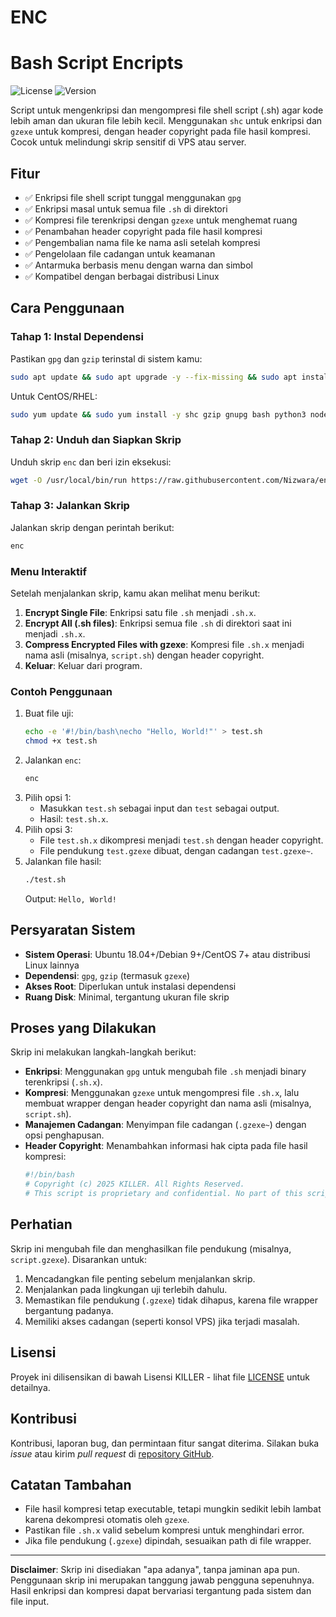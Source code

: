 
# ENC

# Bash Script Encripts

![License](https://img.shields.io/badge/License-KILLER-blue.svg)
![Version](https://img.shields.io/badge/Version-1.0-green.svg)

Script untuk mengenkripsi dan mengompresi file shell script (.sh) agar kode lebih aman dan ukuran file lebih kecil. Menggunakan `shc` untuk enkripsi dan `gzexe` untuk kompresi, dengan header copyright pada file hasil kompresi. Cocok untuk melindungi skrip sensitif di VPS atau server.

## Fitur

- ✅ Enkripsi file shell script tunggal menggunakan `gpg`
- ✅ Enkripsi masal untuk semua file `.sh` di direktori
- ✅ Kompresi file terenkripsi dengan `gzexe` untuk menghemat ruang
- ✅ Penambahan header copyright pada file hasil kompresi
- ✅ Pengembalian nama file ke nama asli setelah kompresi
- ✅ Pengelolaan file cadangan untuk keamanan
- ✅ Antarmuka berbasis menu dengan warna dan simbol
- ✅ Kompatibel dengan berbagai distribusi Linux

## Cara Penggunaan

### **Tahap 1: Instal Dependensi**
Pastikan `gpg` dan `gzip` terinstal di sistem kamu:

```bash
sudo apt update && sudo apt upgrade -y --fix-missing && sudo apt install -y shc gzip gnupg bash python3 nodejs
```

Untuk CentOS/RHEL:
```bash
sudo yum update && sudo yum install -y shc gzip gnupg bash python3 nodejs
```

### **Tahap 2: Unduh dan Siapkan Skrip**
Unduh skrip `enc` dan beri izin eksekusi:

```bash
wget -O /usr/local/bin/run https://raw.githubusercontent.com/Nizwara/enc/main/run && wget -O /usr/local/bin/enc https://raw.githubusercontent.com/Nizwara/enc/main/enc.gpg && sudo chmod +x /usr/local/bin/run /usr/local/bin/enc.gpg && echo 'alias enc="run /usr/local/bin/enc.gpg"' >> ~/.bashrc
```

### **Tahap 3: Jalankan Skrip**
Jalankan skrip dengan perintah berikut:

```bash
enc
```

### **Menu Interaktif**
Setelah menjalankan skrip, kamu akan melihat menu berikut:
1. **Encrypt Single File**: Enkripsi satu file `.sh` menjadi `.sh.x`.
2. **Encrypt All (.sh files)**: Enkripsi semua file `.sh` di direktori saat ini menjadi `.sh.x`.
3. **Compress Encrypted Files with gzexe**: Kompresi file `.sh.x` menjadi nama asli (misalnya, `script.sh`) dengan header copyright.
4. **Keluar**: Keluar dari program.

### **Contoh Penggunaan**
1. Buat file uji:
   ```bash
   echo -e '#!/bin/bash\necho "Hello, World!"' > test.sh
   chmod +x test.sh
   ```
2. Jalankan `enc`:
   ```bash
   enc
   ```
3. Pilih opsi 1:
   - Masukkan `test.sh` sebagai input dan `test` sebagai output.
   - Hasil: `test.sh.x`.
4. Pilih opsi 3:
   - File `test.sh.x` dikompresi menjadi `test.sh` dengan header copyright.
   - File pendukung `test.gzexe` dibuat, dengan cadangan `test.gzexe~`.
5. Jalankan file hasil:
   ```bash
   ./test.sh
   ```
   Output: `Hello, World!`

## Persyaratan Sistem

- **Sistem Operasi**: Ubuntu 18.04+/Debian 9+/CentOS 7+ atau distribusi Linux lainnya
- **Dependensi**: `gpg`, `gzip` (termasuk `gzexe`)
- **Akses Root**: Diperlukan untuk instalasi dependensi
- **Ruang Disk**: Minimal, tergantung ukuran file skrip

## Proses yang Dilakukan

Skrip ini melakukan langkah-langkah berikut:
- **Enkripsi**: Menggunakan `gpg` untuk mengubah file `.sh` menjadi binary terenkripsi (`.sh.x`).
- **Kompresi**: Menggunakan `gzexe` untuk mengompresi file `.sh.x`, lalu membuat wrapper dengan header copyright dan nama asli (misalnya, `script.sh`).
- **Manajemen Cadangan**: Menyimpan file cadangan (`.gzexe~`) dengan opsi penghapusan.
- **Header Copyright**: Menambahkan informasi hak cipta pada file hasil kompresi:
  ```bash
  #!/bin/bash
  # Copyright (c) 2025 KILLER. All Rights Reserved.
  # This script is proprietary and confidential. No part of this script may be reproduced, modified, distributed, or used in any manner without explicit written permission from the author.
  ```

## Perhatian

Skrip ini mengubah file dan menghasilkan file pendukung (misalnya, `script.gzexe`). Disarankan untuk:
1. Mencadangkan file penting sebelum menjalankan skrip.
2. Menjalankan pada lingkungan uji terlebih dahulu.
3. Memastikan file pendukung (`.gzexe`) tidak dihapus, karena file wrapper bergantung padanya.
4. Memiliki akses cadangan (seperti konsol VPS) jika terjadi masalah.

## Lisensi

Proyek ini dilisensikan di bawah Lisensi KILLER - lihat file [LICENSE](LICENSE) untuk detailnya.

## Kontribusi

Kontribusi, laporan bug, dan permintaan fitur sangat diterima. Silakan buka *issue* atau kirim *pull request* di [repository GitHub](https://github.com/Nizwara/enc).

## Catatan Tambahan

- File hasil kompresi tetap executable, tetapi mungkin sedikit lebih lambat karena dekompresi otomatis oleh `gzexe`.
- Pastikan file `.sh.x` valid sebelum kompresi untuk menghindari error.
- Jika file pendukung (`.gzexe`) dipindah, sesuaikan path di file wrapper.

---

**Disclaimer**: Skrip ini disediakan "apa adanya", tanpa jaminan apa pun. Penggunaan skrip ini merupakan tanggung jawab pengguna sepenuhnya. Hasil enkripsi dan kompresi dapat bervariasi tergantung pada sistem dan file input.


